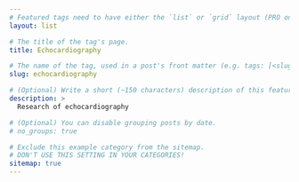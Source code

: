 ```yaml
---
# Featured tags need to have either the `list` or `grid` layout (PRO only).
layout: list

# The title of the tag's page.
title: Echocardiography

# The name of the tag, used in a post's front matter (e.g. tags: [<slug>]).
slug: echocardiography

# (Optional) Write a short (~150 characters) description of this featured tag.
description: >
  Research of echocardiography

# (Optional) You can disable grouping posts by date.
# no_groups: true

# Exclude this example category from the sitemap.
# DON'T USE THIS SETTING IN YOUR CATEGORIES!
sitemap: true
---
```

